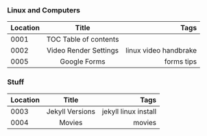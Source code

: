 ### Linux and Computers

Location | Title | Tags
---------|:------------:|------:
0001| TOC Table of contents|
0002| Video Render Settings |linux video handbrake
0005| Google Forms | forms tips



### Stuff

Location | Title | Tags
---------|:------------:|------:
0003| Jekyll Versions | jekyll linux install
0004| Movies | movies
